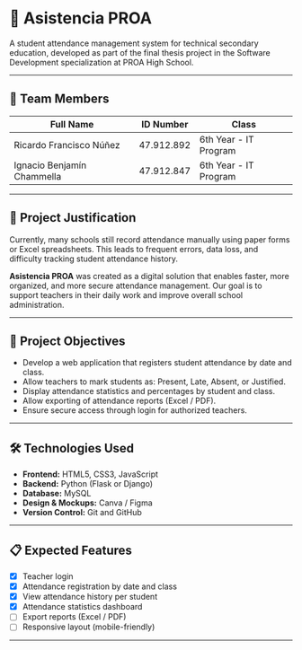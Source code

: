 # 📘 Asistencia PROA

A student attendance management system for technical secondary education, developed as part of the final thesis project in the Software Development specialization at PROA High School.

---

## 👥 Team Members

| Full Name                  | ID Number   | Class                  |
|---------------------------|-------------|------------------------|
| Ricardo Francisco Núñez   | 47.912.892  | 6th Year - IT Program  |
| Ignacio Benjamín Chammella| 47.912.847  | 6th Year - IT Program  |

---

## 🧠 Project Justification

Currently, many schools still record attendance manually using paper forms or Excel spreadsheets. This leads to frequent errors, data loss, and difficulty tracking student attendance history.

**Asistencia PROA** was created as a digital solution that enables faster, more organized, and more secure attendance management. Our goal is to support teachers in their daily work and improve overall school administration.

---

## 🎯 Project Objectives

- Develop a web application that registers student attendance by date and class.
- Allow teachers to mark students as: Present, Late, Absent, or Justified.
- Display attendance statistics and percentages by student and class.
- Allow exporting of attendance reports (Excel / PDF).
- Ensure secure access through login for authorized teachers.

---

## 🛠️ Technologies Used

- **Frontend:** HTML5, CSS3, JavaScript  
- **Backend:** Python (Flask or Django)  
- **Database:** MySQL  
- **Design & Mockups:** Canva / Figma  
- **Version Control:** Git and GitHub  

---

## 📋 Expected Features

- [x] Teacher login  
- [x] Attendance registration by date and class  
- [x] View attendance history per student  
- [x] Attendance statistics dashboard  
- [ ] Export reports (Excel / PDF)  
- [ ] Responsive layout (mobile-friendly)  

---

